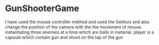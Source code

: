 # GunShooterGame
I have used the mouse controller method and used the GetAxis and also change the position of the camera with the the movement of mouse.
instantiating three enemies at a time which are balls in meterial.
player is a capsule which contain gun and shoot on the tap of the gun

